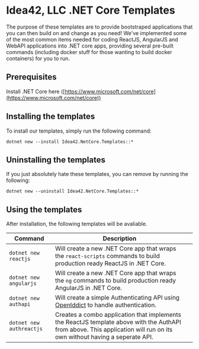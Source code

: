 # Idea42, LLC .NET Core Templates
The purpose of these templates are to provide bootstraped applications that you can then build on and change as you need! We've implemented some of the most common items needed for coding ReactJS, AngularJS and WebAPI applications into .NET core apps, providing several pre-built commands (including docker stuff for those wanting to build docker containers) for you to run. 

## Prerequisites
Install .NET Core here ([https://www.microsoft.com/net/core](https://www.microsoft.com/net/core))

## Installing the templates
To install our templates, simply run the following command:  
```
dotnet new --install Idea42.NetCore.Templates::*
```

## Uninstalling the templates
If you just absolutely hate these templates, you can remove by running the following:
```
dotnet new --uninstall Idea42.NetCore.Templates::*
```

## Using the templates
After installation, the following templates will be avaliable. 

| Command | Description |  |
| --- | --- | -- |
| `dotnet new reactjs` | Will create a new .NET Core app that wraps the `react-scripts` commands to build production ready ReactJS in .NET Core. | 
| `dotnet new angularjs` | Will create a new .NET Core app that wraps the `ng` commands to build production ready AngularJS in .NET Core. |
| `dotnet new authapi` | Will create a simple Authenticating API using [OpenIddict](https://github.com/openiddict/openiddict-core) to handle authentication. |
| `dotnet new authreactjs` | Creates a combo application that implements the ReactJS template above with the AuthAPI from above. This application will run on its own without having a seperate API.
